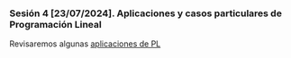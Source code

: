 ### Sesión 4 [23/07/2024]. Aplicaciones y casos particulares de Programación Lineal

Revisaremos algunas [aplicaciones de PL](https://docs.google.com/document/d/1zaAQceZ1nUFw1Bfc2RYcN87CS7_LQRJXAFDQE_BAdCM/edit?usp=sharing)

